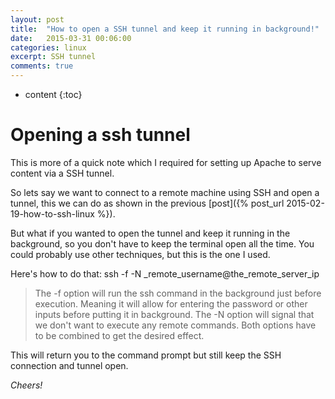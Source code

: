 ```yaml
---
layout: post
title:  "How to open a SSH tunnel and keep it running in background!"
date:   2015-03-31 00:06:00
categories: linux
excerpt: SSH tunnel
comments: true
---
```


* content
{:toc}

# Opening a ssh tunnel

This is more of a quick note which I required for setting up Apache to serve content via a SSH tunnel.

So lets say we want to connect to a remote machine using SSH and open a tunnel, this we can do as shown in the previous [post]({% post_url 2015-02-19-how-to-ssh-linux %}).

But what if you wanted to open the tunnel and keep it running in the background, so you don't have to keep the terminal open all the time.
You could probably use other techniques, but this is the one I used.

Here's how to do that:
ssh -f -N _remote_username@the_remote_server_ip

>The -f option will run the ssh command in the background just before execution. 
Meaning it will allow for entering the password or other inputs before putting it in background.
The -N option will signal that we don't want to execute any remote commands.
Both options have to be combined to get the desired effect.

This will return you to the command prompt but still keep the SSH connection and tunnel open.


*Cheers!*
